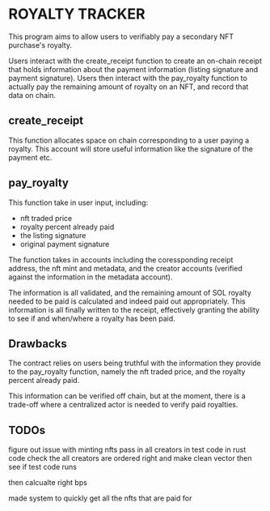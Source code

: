 # ROYALTY TRACKER

This program aims to allow users to verifiably pay a secondary NFT purchase's royalty.

Users interact with the create_receipt function to create an on-chain receipt that holds information about the payment information (listing signature and payment signature).
Users then interact with the pay_royalty function to actually pay the remaining amount of royalty on an NFT, and record that data on chain.


## create_receipt

This function allocates space on chain corresponding to a user paying a royalty. This account will store useful information like the signature of the payment etc.

## pay_royalty

This function take in user input, including:
- nft traded price
- royalty percent already paid
- the listing signature
- original payment signature

The function takes in accounts including the coressponding receipt address, the nft mint and metadata, and the creator accounts (verified against the information in the metadata account).

The information is all validated, and the remaining amount of SOL royalty needed to be paid is calculated and indeed paid out appropriately. This information is all finally written to the receipt, effectively granting the ability to see if and when/where a royalty has been paid.


## Drawbacks

The contract relies on users being truthful with the information they provide to the pay_royalty function, namely the nft traded price, and the royalty percent already paid.

This information can be verified off chain, but at the moment, there is a trade-off where a centralized actor is needed to verify paid royalties.



## TODOs
figure out issue with minting nfts
pass in all creators in test code
in rust code check the all creators are ordered right and make clean vector
then see if test code runs

then calcualte right bps

made system to quickly get all the nfts that are paid for
